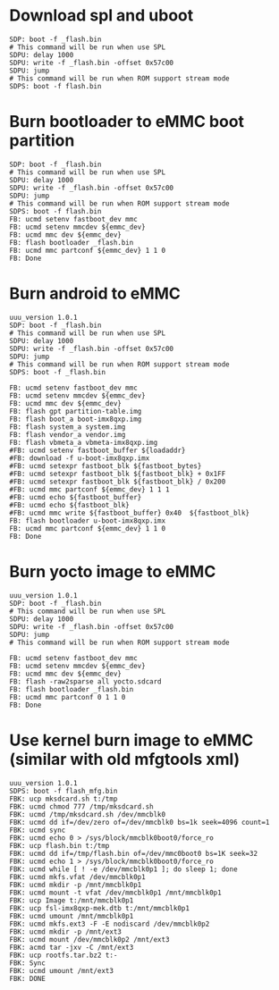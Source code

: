 # Download spl and uboot

    SDP: boot -f _flash.bin
    # This command will be run when use SPL
    SDPU: delay 1000
    SDPU: write -f _flash.bin -offset 0x57c00
    SDPU: jump
    # This command will be run when ROM support stream mode
    SDPS: boot -f flash.bin

# Burn bootloader to eMMC boot partition

    SDP: boot -f _flash.bin
    # This command will be run when use SPL
    SDPU: delay 1000
    SDPU: write -f _flash.bin -offset 0x57c00
    SDPU: jump
    # This command will be run when ROM support stream mode
    SDPS: boot -f flash.bin
    FB: ucmd setenv fastboot_dev mmc
    FB: ucmd setenv mmcdev ${emmc_dev}
    FB: ucmd mmc dev ${emmc_dev}
    FB: flash bootloader _flash.bin
    FB: ucmd mmc partconf ${emmc_dev} 1 1 0
    FB: Done

# Burn android to eMMC

    uuu_version 1.0.1
    SDP: boot -f _flash.bin
    # This command will be run when use SPL
    SDPU: delay 1000
    SDPU: write -f _flash.bin -offset 0x57c00
    SDPU: jump
    # This command will be run when ROM support stream mode
    SDPS: boot -f _flash.bin

    FB: ucmd setenv fastboot_dev mmc
    FB: ucmd setenv mmcdev ${emmc_dev}
    FB: ucmd mmc dev ${emmc_dev}
    FB: flash gpt partition-table.img
    FB: flash boot_a boot-imx8qxp.img
    FB: flash system_a system.img
    FB: flash vendor_a vendor.img
    FB: flash vbmeta_a vbmeta-imx8qxp.img
    #FB: ucmd setenv fastboot_buffer ${loadaddr}
    #FB: download -f u-boot-imx8qxp.imx
    #FB: ucmd setexpr fastboot_blk ${fastboot_bytes}
    #FB: ucmd setexpr fastboot_blk ${fastboot_blk} + 0x1FF
    #FB: ucmd setexpr fastboot_blk ${fastboot_blk} / 0x200
    #FB: ucmd mmc partconf ${emmc_dev} 1 1 1
    #FB: ucmd echo ${fastboot_buffer}
    #FB: ucmd echo ${fastboot_blk}
    #FB: ucmd mmc write ${fastboot_buffer} 0x40  ${fastboot_blk}
    FB: flash bootloader u-boot-imx8qxp.imx
    FB: ucmd mmc partconf ${emmc_dev} 1 1 0
    FB: Done

# Burn yocto image to eMMC
    
    uuu_version 1.0.1
    SDP: boot -f _flash.bin
    # This command will be run when use SPL
    SDPU: delay 1000
    SDPU: write -f _flash.bin -offset 0x57c00
    SDPU: jump
    # This command will be run when ROM support stream mode

    FB: ucmd setenv fastboot_dev mmc
    FB: ucmd setenv mmcdev ${emmc_dev}
    FB: ucmd mmc dev ${emmc_dev}
    FB: flash -raw2sparse all yocto.sdcard
    FB: flash bootloader _flash.bin
    FB: ucmd mmc partconf 0 1 1 0
    FB: Done

# Use kernel burn image to eMMC (similar with old mfgtools xml)

    uuu_version 1.0.1
    SDPS: boot -f flash_mfg.bin
    FBK: ucp mksdcard.sh t:/tmp
    FBK: ucmd chmod 777 /tmp/mksdcard.sh
    FBK: ucmd /tmp/mksdcard.sh /dev/mmcblk0
    FBK: ucmd dd if=/dev/zero of=/dev/mmcblk0 bs=1k seek=4096 count=1
    FBK: ucmd sync
    FBK: ucmd echo 0 > /sys/block/mmcblk0boot0/force_ro
    FBK: ucp flash.bin t:/tmp
    FBK: ucmd dd if=/tmp/flash.bin of=/dev/mmc0boot0 bs=1K seek=32
    FBK: ucmd echo 1 > /sys/block/mmcblk0boot0/force_ro
    FBK: ucmd while [ ! -e /dev/mmcblk0p1 ]; do sleep 1; done
    FBK: ucmd mkfs.vfat /dev/mmcblk0p1
    FBK: ucmd mkdir -p /mnt/mmcblk0p1
    FBK: ucmd mount -t vfat /dev/mmcblk0p1 /mnt/mmcblk0p1
    FBK: ucp Image t:/mnt/mmcblk0p1
    FBK: ucp fsl-imx8qxp-mek.dtb t:/mnt/mmcblk0p1
    FBK: ucmd umount /mnt/mmcblk0p1
    FBK: ucmd mkfs.ext3 -F -E nodiscard /dev/mmcblk0p2
    FBK: ucmd mkdir -p /mnt/ext3
    FBK: ucmd mount /dev/mmcblk0p2 /mnt/ext3
    FBK: acmd tar -jxv -C /mnt/ext3
    FBK: ucp rootfs.tar.bz2 t:-
    FBK: Sync
    FBK: ucmd umount /mnt/ext3
    FBK: DONE